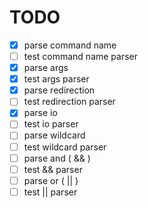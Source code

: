 # TODO

- [x] parse command name
- [ ] test command name parser
- [x] parse args
- [x] test args parser
- [x] parse redirection
- [ ] test redirection parser
- [x] parse io
- [ ] test io parser
- [ ] parse wildcard
- [ ] test wildcard parser
- [ ] parse and ( && )
- [ ] test && parser
- [ ] parse or ( || )
- [ ] test || parser
